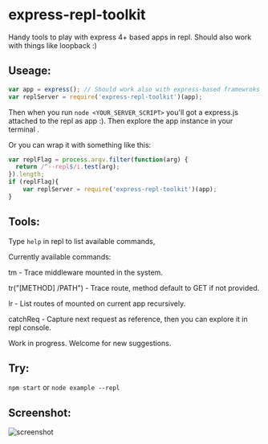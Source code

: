 # express-repl-toolkit
Handy tools to play with express 4+ based apps in repl.
Should also work with things like loopback :)

## Useage:
```js
var app = express(); // Should work also with express-based framewroks like loopback.
var replServer = require('express-repl-toolkit')(app);
```
Then when you run ```node <YOUR_SERVER_SCRIPT>``` you'll got a express.js attached to the repl as app :).
Then explore the app instance in your terminal .

Or you can wrap it with something like this:

```js
var replFlag = process.argv.filter(function(arg) {
  return /^--repl$/i.test(arg);
}).length;
if (replFlag){
	var replServer = require('express-repl-toolkit')(app);
}

```

## Tools:
Type ```help``` in repl to list available commands,

Currently available commands:

tm - Trace middleware mounted in the system.

tr("[METHOD] /PATH") - Trace route, method default to GET if not provided.

lr - List routes of mounted on current app recursively. 

catchReq - Capture next request as reference, then you can explore it in repl console.

Work in progress. Welcome for new suggestions.

## Try:
```npm start``` or ```node example --repl```

## Screenshot:
![screenshot](/example/demo.png?raw=true)
